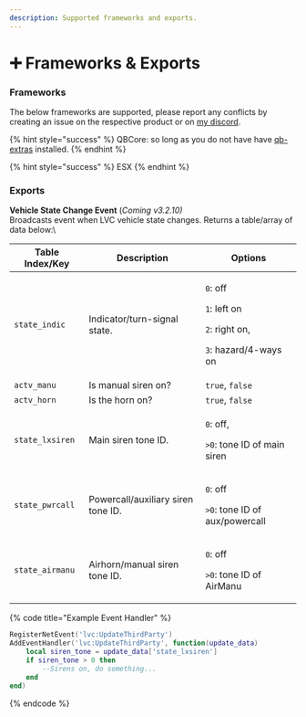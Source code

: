 ```yaml
---
description: Supported frameworks and exports.
---
```


# ➕ Frameworks & Exports

### Frameworks

The below frameworks are supported, please report any conflicts by creating an issue on the respective product or on [my discord](https://discord.link/lvc).

{% hint style="success" %}
QBCore: so long as you do not have have [qb-extras](https://github.com/MrEvilGamer/qb-extras/) installed.
{% endhint %}

{% hint style="success" %}
ESX
{% endhint %}

### Exports&#x20;

**Vehicle State Change Event** (_Coming v3.2.10)_\
Broadcasts event when LVC vehicle state changes. Returns a table/array of data below:\


<table data-view="cards"><thead><tr><th>Table Index/Key</th><th>Description</th><th>Options</th></tr></thead><tbody><tr><td><code>state_indic</code></td><td>Indicator/turn-signal state.</td><td><p><code>0</code>: off</p><p><code>1</code>: left on</p><p><code>2</code>: right on,</p><p><code>3</code>: hazard/4-ways on</p></td></tr><tr><td><code>actv_manu</code></td><td>Is manual siren on?</td><td><code>true</code>, <code>false</code></td></tr><tr><td><code>actv_horn</code></td><td>Is the horn on?</td><td><code>true</code>, <code>false</code></td></tr><tr><td><code>state_lxsiren</code></td><td>Main siren tone ID.</td><td><p><code>0</code>: off,</p><p><code>>0</code>: tone ID of main siren </p></td></tr><tr><td><code>state_pwrcall</code></td><td>Powercall/auxiliary siren tone ID.</td><td><p><code>0</code>: off</p><p><code>>0</code>: tone ID of aux/powercall </p></td></tr><tr><td><code>state_airmanu</code></td><td>Airhorn/manual siren tone ID.</td><td><p><code>0</code>: off</p><p><code>>0</code>: tone ID of AirManu</p></td></tr></tbody></table>

{% code title="Example Event Handler" %}
```lua
RegisterNetEvent('lvc:UpdateThirdParty')
AddEventHandler('lvc:UpdateThirdParty', function(update_data)
    local siren_tone = update_data['state_lxsiren'] 
    if siren_tone > 0 then
        --Sirens on, do something...
    end
end)
```
{% endcode %}
